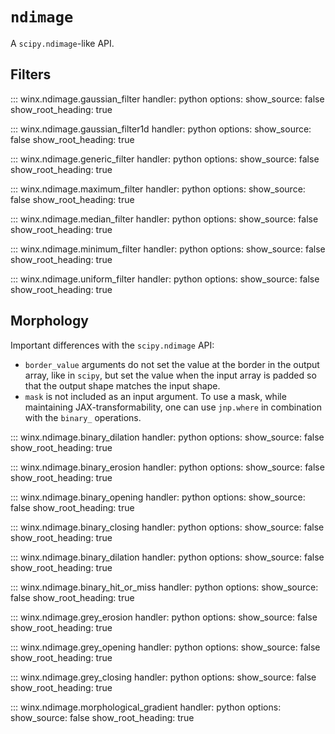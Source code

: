 # `ndimage`

A `scipy.ndimage`-like API.

## Filters

::: winx.ndimage.gaussian_filter
    handler: python
    options:
        show_source: false
        show_root_heading: true

::: winx.ndimage.gaussian_filter1d
    handler: python
    options:
        show_source: false
        show_root_heading: true

::: winx.ndimage.generic_filter
    handler: python
    options:
        show_source: false
        show_root_heading: true

::: winx.ndimage.maximum_filter
    handler: python
    options:
        show_source: false
        show_root_heading: true

::: winx.ndimage.median_filter
    handler: python
    options:
        show_source: false
        show_root_heading: true

::: winx.ndimage.minimum_filter
    handler: python
    options:
        show_source: false
        show_root_heading: true

::: winx.ndimage.uniform_filter
    handler: python
    options:
        show_source: false
        show_root_heading: true

## Morphology

Important differences with the `scipy.ndimage` API:

- `border_value` arguments do not set the value at the border in the output array, like in `scipy`, but set the value when the input array is padded so that the output shape matches the input shape.
- `mask` is not included as an input argument. To use a mask, while maintaining JAX-transformability, one can use `jnp.where` in combination with the `binary_` operations.

::: winx.ndimage.binary_dilation
    handler: python
    options:
        show_source: false
        show_root_heading: true

::: winx.ndimage.binary_erosion
    handler: python
    options:
        show_source: false
        show_root_heading: true

::: winx.ndimage.binary_opening
    handler: python
    options:
        show_source: false
        show_root_heading: true

::: winx.ndimage.binary_closing
    handler: python
    options:
        show_source: false
        show_root_heading: true

::: winx.ndimage.binary_dilation
    handler: python
    options:
        show_source: false
        show_root_heading: true

::: winx.ndimage.binary_hit_or_miss
    handler: python
    options:
        show_source: false
        show_root_heading: true

::: winx.ndimage.grey_erosion
    handler: python
    options:
        show_source: false
        show_root_heading: true

::: winx.ndimage.grey_opening
    handler: python
    options:
        show_source: false
        show_root_heading: true

::: winx.ndimage.grey_closing
    handler: python
    options:
        show_source: false
        show_root_heading: true

::: winx.ndimage.morphological_gradient
    handler: python
    options:
        show_source: false
        show_root_heading: true
